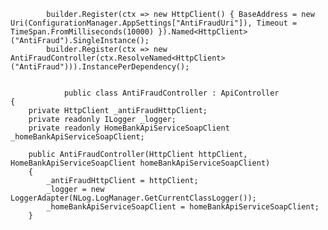             builder.Register(ctx => new HttpClient() { BaseAddress = new Uri(ConfigurationManager.AppSettings["AntiFraudUri"]), Timeout = TimeSpan.FromMilliseconds(10000) }).Named<HttpClient>("AntiFraud").SingleInstance();
            builder.Register(ctx => new AntiFraudController(ctx.ResolveNamed<HttpClient>("AntiFraud"))).InstancePerDependency();


                public class AntiFraudController : ApiController
    {
        private HttpClient _antiFraudHttpClient;
        private readonly ILogger _logger;
        private readonly HomeBankApiServiceSoapClient _homeBankApiServiceSoapClient;

        public AntiFraudController(HttpClient httpClient, HomeBankApiServiceSoapClient homeBankApiServiceSoapClient)
        {
            _antiFraudHttpClient = httpClient;
            _logger = new LoggerAdapter(NLog.LogManager.GetCurrentClassLogger());
            _homeBankApiServiceSoapClient = homeBankApiServiceSoapClient;
        }

